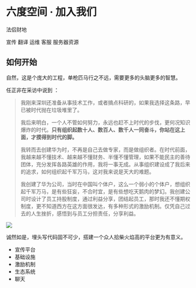 # 六度空间 · 加入我们

法侣财地

宣传
翻译
运维
客服
服务器资源
## 如何开始

自然，这是个庞大的工程，单枪匹马行之不远，需要更多的头脑更多的智慧。

任正非在采访中说到 ：

> 我刚来深圳还准备从事技术工作，或者搞点科研的，如果我选择这条路，早已被时代抛在垃圾堆里了。
>
> 我后来明白，一个人不管如何努力，永远也赶不上时代的步伐，更何况知识爆炸的时代。**只有组织起数十人、数百人、数千人一同奋斗，你站在这上面，才摸得到时代的脚。**
>
> 我转而去创建华为时，不再是自己去做专家，而是做组织者。在时代前面，我越来越不懂技术、越来越不懂财务、半懂不懂管理，如果不能民主的善待团体，充分发挥各路英雄的作用，我将一事无成。从事组织建设成了我后来的追求，如何组织起千军万马，这对我来说是天大的难题。
>
> 我创建了华为公司，当时在中国叫个体户，这么一个弱小的个体户，想组织起千军万马，是有些狂妄，不合时宜，是有些想吃天鹅肉的梦幻。我创建公司时设计了员工持股制度，通过利益分享，团结起员工，那时我还不懂期权制度，更不知道西方在这方面很发达，有多种形式的激励机制。仅凭自己过去的人生挫折，感悟到与员工分担责任，分享利益。

![](//b2.bmp.ovh/imgs/2019/07/60dadb4ee206f792.webp)

诚然如是，埋头写代码固不可少，搭建一个众人拾柴火焰高的平台更为有意义。


* 宣传平台
* 基础设施
* 激励机制
* 生态系统
* 聊天
